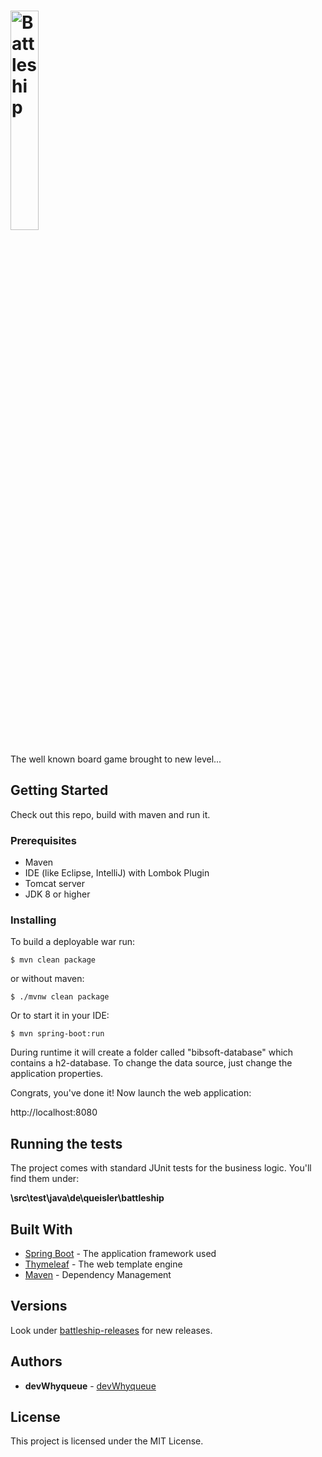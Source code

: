 # <img src="https://s3.amazonaws.com/gs-geo-images/4aef37d9-a816-4da2-8bed-0c9aa884a4d2.png" alt="Battleship" width="30%">

The well known board game brought to new level...

## Getting Started

Check out this repo, build with maven and run it.

### Prerequisites

- Maven
- IDE (like Eclipse, IntelliJ) with Lombok Plugin
- Tomcat server
- JDK 8 or higher

### Installing

To build a deployable war run:

```$ mvn clean package```

or without maven:

```$ ./mvnw clean package```

Or to start it in your IDE:

```$ mvn spring-boot:run```

During runtime it will create a folder called "bibsoft-database" which contains a h2-database.
To change the data source, just change the application properties.

Congrats, you've done it! Now launch the web application:

http://localhost:8080

## Running the tests

The project comes with standard JUnit tests for the business logic. You'll find them under:

**\src\test\java\de\queisler\battleship**

## Built With

* [Spring Boot](https://spring.io/projects/spring-boot) - The application framework used
* [Thymeleaf](https://www.thymeleaf.org) - The web template engine
* [Maven](https://maven.apache.org/) - Dependency Management

## Versions

Look under [battleship-releases](https://github.com/devWhyqueue/battleship/releases) for new releases.

## Authors

* **devWhyqueue** - [devWhyqueue](https://github.com/devWhyqueue)

## License

This project is licensed under the MIT License.
